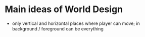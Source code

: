 # Main ideas of World Design

- only vertical and horizontal places where player can move; in background / foreground can be everything